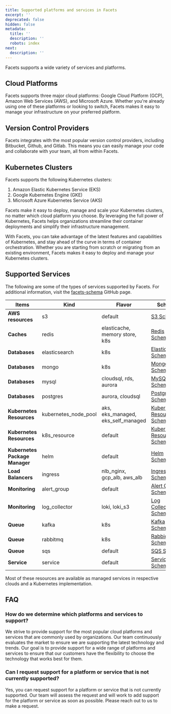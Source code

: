 ```yaml
---
title: Supported platforms and services in Facets
excerpt: ''
deprecated: false
hidden: false
metadata:
  title: ''
  description: ''
  robots: index
next:
  description: ''
---
```

Facets supports a wide variety of services and platforms. 

## Cloud Platforms

Facets supports three major cloud platforms: Google Cloud Platform (GCP), Amazon Web Services (AWS), and Microsoft Azure. Whether you're already using one of these platforms or looking to switch, Facets makes it easy to manage your infrastructure on your preferred platform.

## Version Control Providers

Facets integrates with the most popular version control providers, including Bitbucket, Github, and Gitlab. This means you can easily manage your code and collaborate with your team, all from within Facets.

## Kubernetes Clusters

Facets supports the following Kubernetes clusters:

1. Amazon Elastic Kubernetes Service (EKS)
2. Google Kubernetes Engine (GKE)
3. Microsoft Azure Kubernetes Service (AKS)

Facets make it easy to deploy, manage and scale your Kubernetes clusters, no matter which cloud platform you choose. By leveraging the full power of Kubernetes, Facets helps organizations streamline their container deployments and simplify their infrastructure management.

With Facets, you can take advantage of the latest features and capabilities of Kubernetes, and stay ahead of the curve in terms of container orchestration. Whether you are starting from scratch or migrating from an existing environment, Facets makes it easy to deploy and manage your Kubernetes clusters.

## Supported Services

The following are some of the types of services supported by Facets. For additional information, visit the [facets-schema](https://github.com/Facets-cloud/facets-schemas#supported-services) GitHub page.

| Items                          | Kind                 | Flavor                             | Schema                                                                                                                    | Sample                                                                                                                                                                                                                                                                                                                               | Readme                                                                                                  |
| ------------------------------ | -------------------- | ---------------------------------- | ------------------------------------------------------------------------------------------------------------------------- | ------------------------------------------------------------------------------------------------------------------------------------------------------------------------------------------------------------------------------------------------------------------------------------------------------------------------------------ | ------------------------------------------------------------------------------------------------------- |
| **AWS resources**              | s3                   | default                            | [S3 Schema](https://facets-cloud.github.io/facets-schemas/schemas/s3/s3.schema.json)                                      | [default](https://facets-cloud.github.io/facets-schemas/schemas/s3/s3.sample.json)                                                                                                                                                                                                                                                   | [Readme](https://facets-cloud.github.io/facets-schemas/schemas/s3/s3.schema.html)                       |
| **Caches**                     | redis                | elasticache, memory store, k8s     | [Redis Schema](https://facets-cloud.github.io/facets-schemas/schemas/redis/redis.schema.json)                             | [elasticache](https://facets-cloud.github.io/facets-schemas/schemas/redis/sample.json), [memorystore](https://facets-cloud.github.io/facets-schemas/schemas/redis/sample.json), [k8s](https://facets-cloud.github.io/facets-schemas/schemas/redis/sample.json)                                                                       | [Readme](https://facets-cloud.github.io/facets-schemas/schemas/redis/)                                  |
| **Databases**                  | elasticsearch        | k8s                                | [Elasticsearch Schema](https://facets-cloud.github.io/facets-schemas/schemas/elasticsearch/elasticsearch.schema.json)     | [k8s](https://facets-cloud.github.io/facets-schemas/schemas/elasticsearch/elasticsearch.sample.json)                                                                                                                                                                                                                                 | [Readme](https://facets-cloud.github.io/facets-schemas/schemas/elasticsearch/elasticsearch.schema.html) |
| **Databases**                  | mongo                | k8s                                | [Mongo Schema](https://facets-cloud.github.io/facets-schemas/schemas/redis/redis.schema.json)                             | [k8s](https://facets-cloud.github.io/facets-schemas/schemas/mongo/)                                                                                                                                                                                                                                                                  | [Readme](https://facets-cloud.github.io/facets-schemas/schemas/mongo/mongo.schema.html)                 |
| **Databases**                  | mysql                | cloudsql, rds, aurora              | [MySQL Schema](https://facets-cloud.github.io/facets-schemas/schemas/mysql/mysql.schema.json)                             | [cloudsql](https://facets-cloud.github.io/facets-schemas/schemas/mysql/mysql.cloudsql.sample.json), [rds](https://facets-cloud.github.io/facets-schemas/schemas/mysql/mysql.rds.sample.json), [aurora](https://facets-cloud.github.io/facets-schemas/schemas/mysql/mysql.aurora.sample.json)                                         | [Readme](https://facets-cloud.github.io/facets-schemas/schemas/mysql/)                                  |
| **Databases**                  | postgres             | aurora, cloudsql                   | [PostgreSQL Schema](https://facets-cloud.github.io/facets-schemas/schemas/postgres/postgres.schema.json)                  | [aurora](https://facets-cloud.github.io/facets-schemas/schemas/postgres/postgres.aurora.sample.json), [cloudsql](https://facets-cloud.github.io/facets-schemas/schemas/postgres/postgres.cloudsql.sample.json)                                                                                                                       | [Readme](https://facets-cloud.github.io/facets-schemas/schemas/postgres/)                               |
| **Kubernetes Resources**       | kubernetes_node_pool | aks, eks_managed, eks_self_managed | [Kubernetes Resource Schema](https://facets-cloud.github.io/facets-schemas/schemas/nodepool/nodepool.schema.json)         | [aks](https://facets-cloud.github.io/facets-schemas/schemas/nodepool/nodepool.aks.sample.json), [eks_managed](https://facets-cloud.github.io/facets-schemas/schemas/nodepool/nodepool.eks-managed.sample.json), [eks_self_managed](https://facets-cloud.github.io/facets-schemas/schemas/nodepool/nodepool.self-managed.sample.json) | [Readme](https://facets-cloud.github.io/facets-schemas/schemas/nodepool/nodepool.schema.html)           |
| **Kubernetes Resources**       | k8s_resource         | default                            | [Kubernetes Resource Schema](https://facets-cloud.github.io/facets-schemas/schemas/k8s_resource/k8s_resource.schema.json) | [default](https://facets-cloud.github.io/facets-schemas/schemas/k8s_resource/sample.json)                                                                                                                                                                                                                                            | [Readme](https://facets-cloud.github.io/facets-schemas/schemas/k8s_resource/)                           |
| **Kubernetes Package Manager** | helm                 | default                            | [Helm Schema](https://facets-cloud.github.io/facets-schemas/schemas/helm/helm.schema.json)                                | [default](https://facets-cloud.github.io/facets-schemas/schemas/helm/sample.json)                                                                                                                                                                                                                                                    | [Readme](https://facets-cloud.github.io/facets-schemas/schemas/helm/)                                   |
| **Load Balancers**             | ingress              | nlb_nginx, gcp_alb, aws_alb        | [Ingress Schema](https://facets-cloud.github.io/facets-schemas/schemas/loadbalancer/ingress.schema.json)                  | [nlb_nginx](https://facets-cloud.github.io/facets-schemas/schemas/loadbalancer/ingress.nlb_nginx.sample.json), [gcp_alb](https://facets-cloud.github.io/facets-schemas/schemas/loadbalancer/ingress.gcp_alb.sample.json), [aws_alb](https://facets-cloud.github.io/facets-schemas/schemas/loadbalancer/ingress.aws_alb.sample.json)  | [Readme](https://facets-cloud.github.io/facets-schemas/schemas/loadbalancer/ingress.schema.html)        |
| **Monitoring**                 | alert_group          | default                            | [Alert Group Schema](https://facets-cloud.github.io/facets-schemas/schemas/alert_group/alert-group.schema.json)           | [default](https://facets-cloud.github.io/facets-schemas/schemas/alert_group/sample.json)                                                                                                                                                                                                                                             | [Readme](https://facets-cloud.github.io/facets-schemas/schemas/alert_group/)                            |
| **Monitoring**                 | log_collector        | loki, loki_s3                      | [Log Collector Schema](https://facets-cloud.github.io/facets-schemas/schemas/log_collector/log-collector.schema.json)     | [loki](https://facets-cloud.github.io/facets-schemas/schemas/log_collector/loki-sample.json), [loki_s3](https://facets-cloud.github.io/facets-schemas/schemas/log_collector/loki-s3-sample.json)                                                                                                                                     | [Readme](https://facets-cloud.github.io/facets-schemas/schemas/log_collector/)                          |
| **Queue**                      | kafka                | k8s                                | [Kafka Schema](https://facets-cloud.github.io/facets-schemas/schemas/kafka/kafka.schema.json)                             | [k8s](https://facets-cloud.github.io/facets-schemas/schemas/kafka/sample-kafka.json)                                                                                                                                                                                                                                                 | [Readme](https://facets-cloud.github.io/facets-schemas/schemas/kafka/kafka.schema.html)                 |
| **Queue**                      | rabbitmq             | k8s                                | [RabbidMQ Schema](https://facets-cloud.github.io/facets-schemas/schemas/rabbitmq/rabbitmq.schema.json)                    | [k8s](https://facets-cloud.github.io/facets-schemas/schemas/rabbitmq/rabbitmq.k8s.sample.json)                                                                                                                                                                                                                                       | [Readme](https://facets-cloud.github.io/facets-schemas/schemas/rabbitmq/rabbitmq.schema.html)           |
| **Queue**                      | sqs                  | default                            | [SQS Schema](https://facets-cloud.github.io/facets-schemas/schemas/sqs/sqs.schema.json)                                   | [default](https://facets-cloud.github.io/facets-schemas/schemas/sqs/sqs.sample.json)                                                                                                                                                                                                                                                 | [Readme](https://facets-cloud.github.io/facets-schemas/schemas/sqs/)                                    |
| **Service**                    | service              | default                            | [Service Schema](https://facets-cloud.github.io/facets-schemas/schemas/service/service.schema.json)                       | [default](https://facets-cloud.github.io/facets-schemas/schemas/service/main.json)                                                                                                                                                                                                                                                   | [Readme](https://facets-cloud.github.io/facets-schemas/schemas/service/service.schema.html)             |

Most of these resources are available as managed services in respective clouds and a Kubernetes implementation.

## FAQ

### How do we determine which platforms and services to support?

We strive to provide support for the most popular cloud platforms and services that are commonly used by organizations. Our team continuously evaluates the market to ensure we are supporting the latest technology and trends. Our goal is to provide support for a wide range of platforms and services to ensure that our customers have the flexibility to choose the technology that works best for them.

### Can I request support for a platform or service that is not currently supported?

Yes, you can request support for a platform or service that is not currently supported. Our team will assess the request and will work to add support for the platform or service as soon as possible. Please reach out to us to make a request.